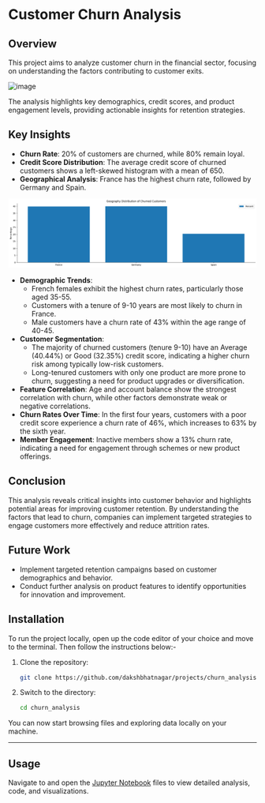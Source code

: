 # Customer Churn Analysis

## Overview
This project aims to analyze customer churn in the financial sector, focusing on understanding the factors contributing to customer exits. 

![image](https://www.cleartouch.in/wp-content/uploads/2022/11/Customer-Churn.png)

The analysis highlights key demographics, credit scores, and product engagement levels, providing actionable insights for retention strategies.

## Key Insights

- **Churn Rate**: 20% of customers are churned, while 80% remain loyal.
- **Credit Score Distribution**: The average credit score of churned customers shows a left-skewed histogram with a mean of 650.
- **Geographical Analysis**: France has the highest churn rate, followed by Germany and Spain.

![image](/churn_analysis/output.png)

- **Demographic Trends**: 
  - French females exhibit the highest churn rates, particularly those aged 35-55.
  - Customers with a tenure of 9-10 years are most likely to churn in France.
  - Male customers have a churn rate of 43% within the age range of 40-45.
- **Customer Segmentation**: 
  - The majority of churned customers (tenure 9-10) have an Average (40.44%) or Good (32.35%) credit score, indicating a higher churn risk among typically low-risk customers.
  - Long-tenured customers with only one product are more prone to churn, suggesting a need for product upgrades or diversification.
- **Feature Correlation**: Age and account balance show the strongest correlation with churn, while other factors demonstrate weak or negative correlations.
- **Churn Rates Over Time**: In the first four years, customers with a poor credit score experience a churn rate of 46%, which increases to 63% by the sixth year.
- **Member Engagement**: Inactive members show a 13% churn rate, indicating a need for engagement through schemes or new product offerings.

## Conclusion
This analysis reveals critical insights into customer behavior and highlights potential areas for improving customer retention. By understanding the factors that lead to churn, companies can implement targeted strategies to engage customers more effectively and reduce attrition rates.

## Future Work
- Implement targeted retention campaigns based on customer demographics and behavior.
- Conduct further analysis on product features to identify opportunities for innovation and improvement.

## Installation

To run the project locally, open up the code editor of your choice and move to the terminal. Then follow the instructions below:-

1. Clone the repository:

   ```bash
   git clone https://github.com/dakshbhatnagar/projects/churn_analysis.git
   ```

2. Switch to the directory:
   ```bash
   cd churn_analysis
   ```

You can now start browsing files and exploring data locally on your machine.
   
---
## Usage

Navigate to and open the [Jupyter Notebook](/churn_analysis/Churn.ipynb) files to view detailed analysis, code, and visualizations.
